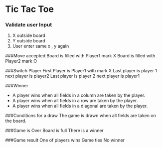 # Tic Tac Toe 

### Validate user Input 
1. X outside board 
2. Y outside board 
3. User enter same x , y again 

###Move accepted 
Board is filled with Player1 mark X 
Board is filled with Player2 mark O

###Switch Player 
First Player is Player1 with mark X
Last player is player 1 next player is player2 
Last player is player 2 next player is player1

###Winner 
* A player wins when all fields in a column are taken by the player.
* A player wins when all fields in a row are taken by the player.
* A player wins when all fields in a diagonal are taken by the player.

###Conditions for a draw
The game is drawn when all fields are taken on the board.

###Game is Over 
Board is full 
There is a winner 

###Game result 
One of players wins 
Game ties 
No winner 
